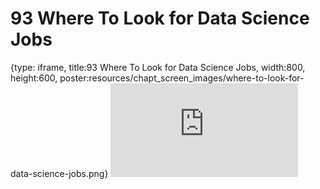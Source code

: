 # 93 Where To Look for Data Science Jobs
 
{type: iframe, title:93 Where To Look for Data Science Jobs, width:800, height:600, poster:resources/chapt_screen_images/where-to-look-for-data-science-jobs.png}
![](https://datatrail-jhu.github.io/DataTrail/no_toc/where-to-look-for-data-science-jobs.html)
 

 
